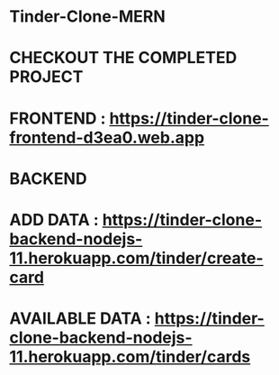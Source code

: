 # Tinder-Clone-MERN

# CHECKOUT THE COMPLETED PROJECT
# FRONTEND : https://tinder-clone-frontend-d3ea0.web.app
# 
# BACKEND
#
# ADD DATA : https://tinder-clone-backend-nodejs-11.herokuapp.com/tinder/create-card
# 
# AVAILABLE DATA : https://tinder-clone-backend-nodejs-11.herokuapp.com/tinder/cards
